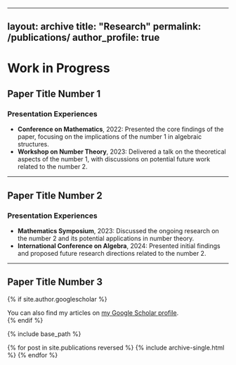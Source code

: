 
---
layout: archive
title: "Research"
permalink: /publications/
author_profile: true
---

# Work in Progress

## Paper Title Number 1

### Presentation Experiences

- **Conference on Mathematics**, 2022: Presented the core findings of the paper, focusing on the implications of the number 1 in algebraic structures.
- **Workshop on Number Theory**, 2023: Delivered a talk on the theoretical aspects of the number 1, with discussions on potential future work related to the number 2.

---

## Paper Title Number 2

### Presentation Experiences

- **Mathematics Symposium**, 2023: Discussed the ongoing research on the number 2 and its potential applications in number theory.
- **International Conference on Algebra**, 2024: Presented initial findings and proposed future research directions related to the number 2.

---

## Paper Title Number 3


{% if site.author.googlescholar %}
  <div class="wordwrap">You can also find my articles on <a href="{{site.author.googlescholar}}">my Google Scholar profile</a>.</div>
{% endif %}

{% include base_path %}

{% for post in site.publications reversed %}
  {% include archive-single.html %}
{% endfor %}
